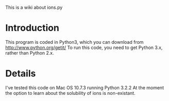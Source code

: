 This is a wiki about ions.py

# Introduction #

This program is coded in Python3, which you can download from http://www.python.org/getit/
To run this code, you need to get Python 3.x, rather than Python 2.x.

# Details #

I've tested this code on Mac OS 10.7.3 running Python 3.2.2
At the moment the option to learn about the solubility of ions is non-existant.
